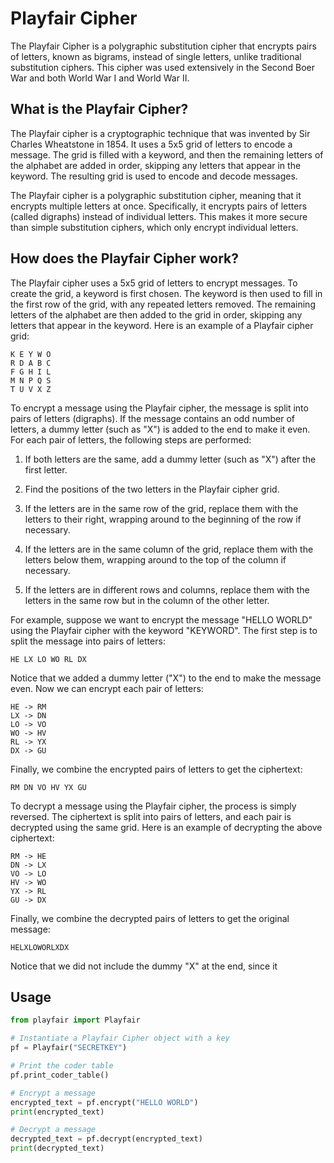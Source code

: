 # Playfair Cipher

The Playfair Cipher is a polygraphic substitution cipher that encrypts pairs of letters, known as bigrams, instead of single letters, unlike traditional substitution ciphers. This cipher was used extensively in the Second Boer War and both World War I and World War II.

## What is the Playfair Cipher?
The Playfair cipher is a cryptographic technique that was invented by Sir Charles Wheatstone in 1854. It uses a 5x5 grid of letters to encode a message. The grid is filled with a keyword, and then the remaining letters of the alphabet are added in order, skipping any letters that appear in the keyword. The resulting grid is used to encode and decode messages.

The Playfair cipher is a polygraphic substitution cipher, meaning that it encrypts multiple letters at once. Specifically, it encrypts pairs of letters (called digraphs) instead of individual letters. This makes it more secure than simple substitution ciphers, which only encrypt individual letters.

## How does the Playfair Cipher work?

The Playfair cipher uses a 5x5 grid of letters to encrypt messages. To create the grid, a keyword is first chosen. The keyword is then used to fill in the first row of the grid, with any repeated letters removed. The remaining letters of the alphabet are then added to the grid in order, skipping any letters that appear in the keyword. Here is an example of a Playfair cipher grid:

```
K E Y W O
R D A B C
F G H I L
M N P Q S
T U V X Z
```
To encrypt a message using the Playfair cipher, the message is split into pairs of letters (digraphs). If the message contains an odd number of letters, a dummy letter (such as "X") is added to the end to make it even. For each pair of letters, the following steps are performed:

1. If both letters are the same, add a dummy letter (such as "X") after the first letter.

2. Find the positions of the two letters in the Playfair cipher grid.

3. If the letters are in the same row of the grid, replace them with the letters to their right, wrapping around to the beginning of the row if necessary.

4. If the letters are in the same column of the grid, replace them with the letters below them, wrapping around to the top of the column if necessary.

5. If the letters are in different rows and columns, replace them with the letters in the same row but in the column of the other letter.

For example, suppose we want to encrypt the message "HELLO WORLD" using the Playfair cipher with the keyword "KEYWORD". The first step is to split the message into pairs of letters:

```
HE LX LO WO RL DX
```

Notice that we added a dummy letter ("X") to the end to make the message even. Now we can encrypt each pair of letters:

```
HE -> RM
LX -> DN
LO -> VO
WO -> HV
RL -> YX
DX -> GU
```

Finally, we combine the encrypted pairs of letters to get the ciphertext:

```
RM DN VO HV YX GU
```

To decrypt a message using the Playfair cipher, the process is simply reversed. The ciphertext is split into pairs of letters, and each pair is decrypted using the same grid. Here is an example of decrypting the above ciphertext:

```
RM -> HE
DN -> LX
VO -> LO
HV -> WO
YX -> RL
GU -> DX
```

Finally, we combine the decrypted pairs of letters to get the original message:

```
HELXLOWORLXDX
```
Notice that we did not include the dummy "X" at the end, since it

## Usage

```python
from playfair import Playfair

# Instantiate a Playfair Cipher object with a key
pf = Playfair("SECRETKEY")

# Print the coder table
pf.print_coder_table()

# Encrypt a message
encrypted_text = pf.encrypt("HELLO WORLD")
print(encrypted_text)

# Decrypt a message
decrypted_text = pf.decrypt(encrypted_text)
print(decrypted_text)
```

